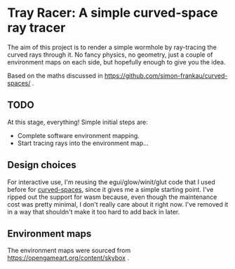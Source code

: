 # Tray Racer: A simple curved-space ray tracer

The aim of this project is to render a simple wormhole by ray-tracing
the curved rays through it. No fancy physics, no geometry, just a
couple of environment maps on each side, but hopefully enough to give
you the idea.

Based on the maths discussed in
https://github.com/simon-frankau/curved-spaces/ .

## TODO

At this stage, everything! Simple initial steps are:

 * Complete software environment mapping.
 * Start tracing rays into the environment map...

## Design choices

For interactive use, I'm reusing the egui/glow/winit/glut code that I
used before for
[curved-spaces](https://github.com/simon-frankau/curved-spaces/),
since it gives me a simple starting point. I've ripped out the support
for wasm because, even though the maintenance cost was pretty minimal,
I don't really care about it right now. I've removed it in a way that
shouldn't make it too hard to add back in later.

## Environment maps

The environment maps were sourced from
https://opengameart.org/content/skybox .
